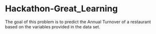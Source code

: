 # Hackathon-Great_Learning
The goal of this problem is to predict the Annual Turnover of a restaurant based on the variables provided in the data set. 
